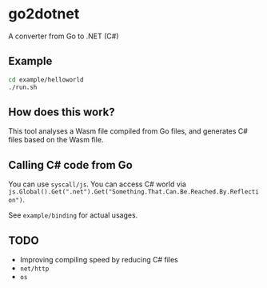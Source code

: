 # go2dotnet

A converter from Go to .NET (C#)

## Example

```sh
cd example/helloworld
./run.sh
```

## How does this work?

This tool analyses a Wasm file compiled from Go files, and generates C# files based on the Wasm file.

## Calling C# code from Go

You can use `syscall/js`. You can access C# world via `js.Global().Get(".net").Get("Something.That.Can.Be.Reached.By.Reflection")`.

See `example/binding` for actual usages.

## TODO

  * Improving compiling speed by reducing C# files
  * `net/http`
  * `os`
